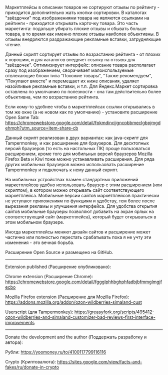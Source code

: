 Маркетплейсы в описании товаров не сортируют отзывы по рейтингу - приходится дополнительно жать кнопки сортировки. В каталогах "звёздочки" под изображениями товара не являются ссылками на рейтинги - приходится открывать карточку товара. Это часть маркетинга: подальше убирать плохие отзывы и сбывать больше товара, в то время как именно плохие отзывы наиболее объективны. В отзывы внедряются раздражающие рекламные вставки, затрудняющие чтение.

Данный скрипт сортирует отзывы по возрастанию рейтинга - от плохих к хорошим, и для каталогов внедряет ссылку на отзывы для "звёздочек". Оптимизирует интерфейс: описание товара располагает сразу под изображением, сворачивает малоиспользуемые отвлекающие блоки типа "Похожие товары", "Также рекомендуем", "Покупают вместе" и перемещает их ниже описания, удаляет назойливые рекламные вставки, и т.п. Для Яндекс.Маркет сортировка оставлена по умолчанию по полезности - она там действительно более объективна, чем по возрастанию рейтинга.

Если кому-то удобнее чтобы в маркетплейсах ссылки открывались в том же окне (а не новом как по умолчанию) - установите расширение Open Same Tab: https://chromewebstore.google.com/detail/fpkmdincjjgncpbbmeclgbpjmgdehmph?utm_source=item-share-cb

Данный скрипт реализован в двух вариантах: как java-скрипт для Tampermonkey, и как расширение для браузеров. Для десктопных версий браузеров (то есть на настольных ПК) проще пользоваться расширением, кроме того для мобильных версий браузеров Mozilla Firefox Beta и Kiwi тоже можно устанавливать расширения. Для ряда других мобильных браузеров можно использовать расширение Tampermonkey и подключать к нему данный скрипт.

На мобильных устройствах взамен стандартных приложений маркетплейсов удобно использовать браузер с этим расширением (или скриптом), в котором можно открывать сайт соответствующего маркетплейса. Мобильные версии сайтов маркетплейсов практически не уступают приложениям по функциям и удобству, тем более после вырезания рекламы и улучшения интерфейса. Для удобства открытия сайтов мобильные браузеры позволяют добавить на экран ярлык на соответствующий сайт (маркетплейса), который будет открываться в этом мобильном браузере. 

Иногда маркетплейсы меняют дизайн сайтов и расширение может частично или полностью перестать срабатывать пока я не учту эти изменения - это вечная борьба.

Расширение Open Source и размещено на GitHub.

************

Extension published (Расширение опубликовано):

Chrome extension (Расширение Chrome):
https://chromewebstore.google.com/detail/fggglphhbghphfadbjbfmmglmgjfecbo

Mozilla Firefox extension (Расширение для Mozilla Firefox):
https://addons.mozilla.org/addon/ozon-wildberries-simaland-cust

Userscript (для Tampermonkey):
https://greasyfork.org/scripts/495412-ozon-wildberries-and-simaland-customizer-bad-reviews-first-interface-improvements

************

Donate the development and the author (Поддержать разработку и автора):

Рубли:
https://yoomoney.ru/to/4100117799116116

Crypto (Криптовалюта):
https://sites.google.com/view/facts-and-fakes/ru/donate-in-crypto
